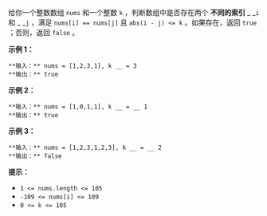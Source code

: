 给你一个整数数组 `nums` 和一个整数 `k` ，判断数组中是否存在两个 **不同的索引** _ _`i` 和 _ _`j` ，满足 `nums[i]
== nums[j]` 且 `abs(i - j) <= k` 。如果存在，返回 `true` ；否则，返回 `false` 。



**示例  1：**

    
    
    **输入：** nums = [1,2,3,1], k __ = 3
    **输出：** true

**示例 2：**

    
    
    **输入：** nums = [1,0,1,1], k __ = __ 1
    **输出：** true

**示例 3：**

    
    
    **输入：** nums = [1,2,3,1,2,3], k __ = __ 2
    **输出：** false





**提示：**

  * `1 <= nums.length <= 105`
  * `-109 <= nums[i] <= 109`
  * `0 <= k <= 105`

